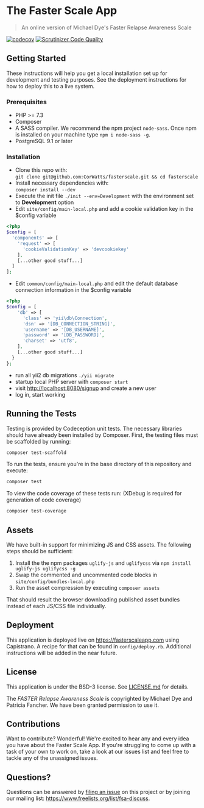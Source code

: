 # The Faster Scale App 
> An online version of Michael Dye's Faster Relapse Awareness Scale 

[![codecov](https://codecov.io/gh/CorWatts/fasterscale/branch/master/graph/badge.svg)](https://codecov.io/gh/CorWatts/fasterscale)
[![Scrutinizer Code Quality](https://scrutinizer-ci.com/g/CorWatts/fasterscale/badges/quality-score.png?b=master)](https://scrutinizer-ci.com/g/CorWatts/fasterscale/?branch=master)


## Getting Started
These instructions will help you get a local installation set up for development and testing purposes. See the deployment instructions for how to deploy this to a live system.
### Prerequisites
* PHP >= 7.3
* Composer
* A SASS compiler. We recommend the npm project ```node-sass```. Once npm is installed on your machine  type ```npm i node-sass -g```.
* PostgreSQL 9.1 or later

### Installation
* Clone this repo with:  
    ```git clone git@github.com:CorWatts/fasterscale.git && cd fasterscale```
* Install necessary dependencies with:  
    ```composer install --dev```
* Execute the init file ```./init --env=Development``` with the environment set to **Development** option
* Edit ```site/config/main-local.php``` and add a cookie validation key in the $config variable
```php
<?php
$config = [ 
  'components' => [
    'request' => [
      'cookieValidationKey' => 'devcookiekey'
    ],
    [...other good stuff...]
  ]
];
```
* Edit ```common/config/main-local.php``` and edit the default database connection information in the $config variable
```php
<?php
$config = [ 
    'db' => [
      'class' => 'yii\db\Connection',
      'dsn' => '[DB_CONNECTION_STRING]',
      'username' => '[DB_USERNAME]',
      'password' => '[DB_PASSWORD]',
      'charset' => 'utf8',
    ],
    [...other good stuff...]
  }
};
```
* run all yii2 db migrations ```./yii migrate```
* startup local PHP server with ```composer start```
* visit [http://localhost:8080/signup](http://localhost:8080/signup) and create a new user
* log in, start working

## Running the Tests
Testing is provided by Codeception unit tests. The necessary libraries should have already been installed by Composer. First, the testing files must be scaffolded by running:
```bash
composer test-scaffold
```
To run the tests, ensure you're in the base directory of this repository and execute:
```bash
composer test
```
To view the code coverage of these tests run: (XDebug is required for generation of code coverage)
```bash
composer test-coverage
```

## Assets
We have built-in support for minimizing JS and CSS assets. The following steps should be sufficient:  
1. Install the the npm packages `uglify-js` and `uglifycss`  via ```npm install uglify-js uglifycss -g```
2. Swap the commented and uncommented code blocks in ```site/config/bundles-local.php```
3. Run the asset compression by executing ```composer assets```

That should result the browser downloading published asset bundles instead of each JS/CSS file individually.

## Deployment
This application is deployed live on https://fasterscaleapp.com using Capistrano. A recipe for that can be found in ```config/deploy.rb```. Additional instructions will be added in the near future.

## License
This application is under the BSD-3 license. See [LICENSE.md](https://github.com/CorWatts/fasterscale/blob/master/LICENSE.md) for details.

The _FASTER Relapse Awareness Scale_ is copyrighted by Michael Dye and Patricia Fancher. We have been granted permission to use it.

## Contributions
Want to contribute? Wonderful! We're excited to hear any and every idea you have about the Faster Scale App. If you're struggling to come up with a task of your own to work on, take a look at our issues list and feel free to tackle any of the unassigned issues.

## Questions?
Questions can be answered by [filing an issue](https://github.com/CorWatts/fasterscale/issues/new) on this project or by joining our mailing list: <https://www.freelists.org/list/fsa-discuss>.
